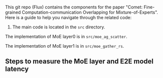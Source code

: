 This git repo (Flux) contains the components for the paper "Comet: Fine-grained Computation-communication Overlapping for Mixture-of-Experts". Here is a guide to help you navigate through the related code:
1. The main code is located in the `src` directory.

The implementation of MoE layer0 is in `src/moe_ag_scatter`.

The implementation of MoE layer1 is in `src/moe_gather_rs`.


## Steps to measure the MoE layer and E2E model latency

